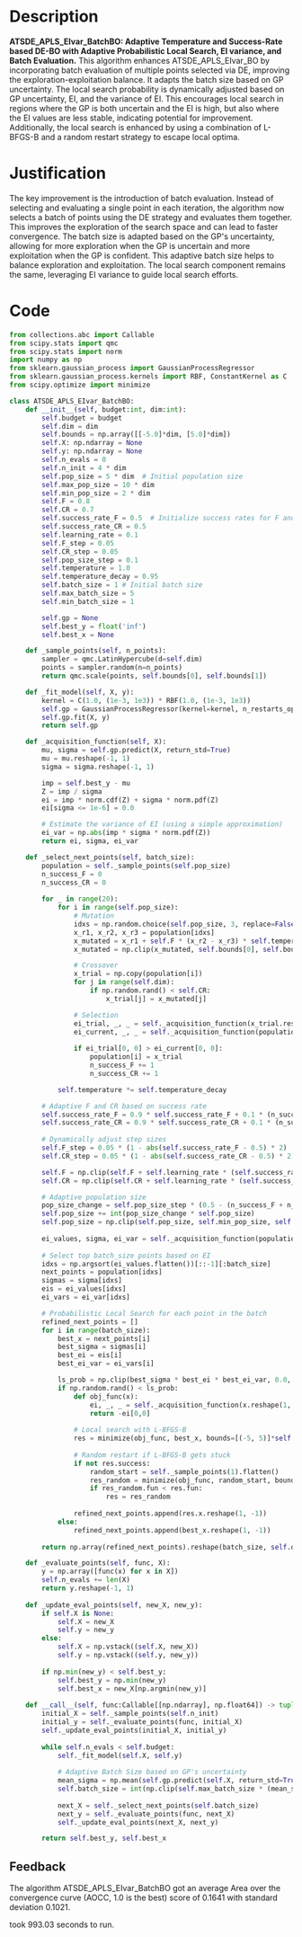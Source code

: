 # Description
**ATSDE_APLS_EIvar_BatchBO: Adaptive Temperature and Success-Rate based DE-BO with Adaptive Probabilistic Local Search, EI variance, and Batch Evaluation.** This algorithm enhances ATSDE_APLS_EIvar_BO by incorporating batch evaluation of multiple points selected via DE, improving the exploration-exploitation balance. It adapts the batch size based on GP uncertainty. The local search probability is dynamically adjusted based on GP uncertainty, EI, and the variance of EI. This encourages local search in regions where the GP is both uncertain and the EI is high, but also where the EI values are less stable, indicating potential for improvement. Additionally, the local search is enhanced by using a combination of L-BFGS-B and a random restart strategy to escape local optima.

# Justification
The key improvement is the introduction of batch evaluation. Instead of selecting and evaluating a single point in each iteration, the algorithm now selects a batch of points using the DE strategy and evaluates them together. This improves the exploration of the search space and can lead to faster convergence. The batch size is adapted based on the GP's uncertainty, allowing for more exploration when the GP is uncertain and more exploitation when the GP is confident. This adaptive batch size helps to balance exploration and exploitation. The local search component remains the same, leveraging EI variance to guide local search efforts.

# Code
```python
from collections.abc import Callable
from scipy.stats import qmc
from scipy.stats import norm
import numpy as np
from sklearn.gaussian_process import GaussianProcessRegressor
from sklearn.gaussian_process.kernels import RBF, ConstantKernel as C
from scipy.optimize import minimize

class ATSDE_APLS_EIvar_BatchBO:
    def __init__(self, budget:int, dim:int):
        self.budget = budget
        self.dim = dim
        self.bounds = np.array([[-5.0]*dim, [5.0]*dim])
        self.X: np.ndarray = None
        self.y: np.ndarray = None
        self.n_evals = 0
        self.n_init = 4 * dim
        self.pop_size = 5 * dim  # Initial population size
        self.max_pop_size = 10 * dim
        self.min_pop_size = 2 * dim
        self.F = 0.8
        self.CR = 0.7
        self.success_rate_F = 0.5  # Initialize success rates for F and CR
        self.success_rate_CR = 0.5
        self.learning_rate = 0.1
        self.F_step = 0.05
        self.CR_step = 0.05
        self.pop_size_step = 0.1
        self.temperature = 1.0
        self.temperature_decay = 0.95
        self.batch_size = 1 # Initial batch size
        self.max_batch_size = 5
        self.min_batch_size = 1

        self.gp = None
        self.best_y = float('inf')
        self.best_x = None

    def _sample_points(self, n_points):
        sampler = qmc.LatinHypercube(d=self.dim)
        points = sampler.random(n=n_points)
        return qmc.scale(points, self.bounds[0], self.bounds[1])

    def _fit_model(self, X, y):
        kernel = C(1.0, (1e-3, 1e3)) * RBF(1.0, (1e-3, 1e3))
        self.gp = GaussianProcessRegressor(kernel=kernel, n_restarts_optimizer=5)
        self.gp.fit(X, y)
        return self.gp

    def _acquisition_function(self, X):
        mu, sigma = self.gp.predict(X, return_std=True)
        mu = mu.reshape(-1, 1)
        sigma = sigma.reshape(-1, 1)

        imp = self.best_y - mu
        Z = imp / sigma
        ei = imp * norm.cdf(Z) + sigma * norm.pdf(Z)
        ei[sigma <= 1e-6] = 0.0

        # Estimate the variance of EI (using a simple approximation)
        ei_var = np.abs(imp * sigma * norm.pdf(Z))
        return ei, sigma, ei_var

    def _select_next_points(self, batch_size):
        population = self._sample_points(self.pop_size)
        n_success_F = 0
        n_success_CR = 0
        
        for _ in range(20):
            for i in range(self.pop_size):
                # Mutation
                idxs = np.random.choice(self.pop_size, 3, replace=False)
                x_r1, x_r2, x_r3 = population[idxs]
                x_mutated = x_r1 + self.F * (x_r2 - x_r3) * self.temperature
                x_mutated = np.clip(x_mutated, self.bounds[0], self.bounds[1])

                # Crossover
                x_trial = np.copy(population[i])
                for j in range(self.dim):
                    if np.random.rand() < self.CR:
                        x_trial[j] = x_mutated[j]

                # Selection
                ei_trial, _, _ = self._acquisition_function(x_trial.reshape(1, -1))
                ei_current, _, _ = self._acquisition_function(population[i].reshape(1, -1))
                
                if ei_trial[0, 0] > ei_current[0, 0]:
                    population[i] = x_trial
                    n_success_F += 1
                    n_success_CR += 1

            self.temperature *= self.temperature_decay

        # Adaptive F and CR based on success rate
        self.success_rate_F = 0.9 * self.success_rate_F + 0.1 * (n_success_F / self.pop_size)
        self.success_rate_CR = 0.9 * self.success_rate_CR + 0.1 * (n_success_CR / self.pop_size)
        
        # Dynamically adjust step sizes
        self.F_step = 0.05 * (1 - abs(self.success_rate_F - 0.5) * 2)  # Smaller steps when success rate is far from 0.5
        self.CR_step = 0.05 * (1 - abs(self.success_rate_CR - 0.5) * 2)

        self.F = np.clip(self.F + self.learning_rate * (self.success_rate_F - 0.5), 0.1, 0.9)
        self.CR = np.clip(self.CR + self.learning_rate * (self.success_rate_CR - 0.5), 0.1, 0.9)

        # Adaptive population size
        pop_size_change = self.pop_size_step * (0.5 - (n_success_F + n_success_CR) / (2 * self.pop_size))
        self.pop_size += int(pop_size_change * self.pop_size)
        self.pop_size = np.clip(self.pop_size, self.min_pop_size, self.max_pop_size)
        
        ei_values, sigma, ei_var = self._acquisition_function(population)
        
        # Select top batch_size points based on EI
        idxs = np.argsort(ei_values.flatten())[::-1][:batch_size]
        next_points = population[idxs]
        sigmas = sigma[idxs]
        eis = ei_values[idxs]
        ei_vars = ei_var[idxs]

        # Probabilistic Local Search for each point in the batch
        refined_next_points = []
        for i in range(batch_size):
            best_x = next_points[i]
            best_sigma = sigmas[i]
            best_ei = eis[i]
            best_ei_var = ei_vars[i]

            ls_prob = np.clip(best_sigma * best_ei * best_ei_var, 0.0, 1.0) # Probability proportional to uncertainty * EI * EI variance
            if np.random.rand() < ls_prob:
                def obj_func(x):
                    ei, _, _ = self._acquisition_function(x.reshape(1, -1))
                    return -ei[0,0]
                
                # Local search with L-BFGS-B
                res = minimize(obj_func, best_x, bounds=[(-5, 5)]*self.dim, method='L-BFGS-B')
                
                # Random restart if L-BFGS-B gets stuck
                if not res.success:
                    random_start = self._sample_points(1).flatten()
                    res_random = minimize(obj_func, random_start, bounds=[(-5, 5)]*self.dim, method='L-BFGS-B')
                    if res_random.fun < res.fun:
                        res = res_random
                
                refined_next_points.append(res.x.reshape(1, -1))
            else:
                refined_next_points.append(best_x.reshape(1, -1))
        
        return np.array(refined_next_points).reshape(batch_size, self.dim)

    def _evaluate_points(self, func, X):
        y = np.array([func(x) for x in X])
        self.n_evals += len(X)
        return y.reshape(-1, 1)
    
    def _update_eval_points(self, new_X, new_y):
        if self.X is None:
            self.X = new_X
            self.y = new_y
        else:
            self.X = np.vstack((self.X, new_X))
            self.y = np.vstack((self.y, new_y))
            
        if np.min(new_y) < self.best_y:
            self.best_y = np.min(new_y)
            self.best_x = new_X[np.argmin(new_y)]
    
    def __call__(self, func:Callable[[np.ndarray], np.float64]) -> tuple[np.float64, np.array]:
        initial_X = self._sample_points(self.n_init)
        initial_y = self._evaluate_points(func, initial_X)
        self._update_eval_points(initial_X, initial_y)
        
        while self.n_evals < self.budget:
            self._fit_model(self.X, self.y)
            
            # Adaptive Batch Size based on GP's uncertainty
            mean_sigma = np.mean(self.gp.predict(self.X, return_std=True)[1])
            self.batch_size = int(np.clip(self.max_batch_size * (mean_sigma / 0.5), self.min_batch_size, self.max_batch_size)) # Scale by 0.5 to normalize sigma
            
            next_X = self._select_next_points(self.batch_size)
            next_y = self._evaluate_points(func, next_X)
            self._update_eval_points(next_X, next_y)

        return self.best_y, self.best_x
```
## Feedback
 The algorithm ATSDE_APLS_EIvar_BatchBO got an average Area over the convergence curve (AOCC, 1.0 is the best) score of 0.1641 with standard deviation 0.1021.

took 993.03 seconds to run.